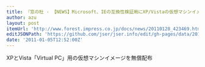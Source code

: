 ```yaml
---
title: 『窓の杜 - 【NEWS】Microsoft、IEの互換性検証用にXP/Vistaの仮想マシンイメージを無償公開』
author: azu
layout: post
itemUrl: 'http://www.forest.impress.co.jp/docs/news/20110128_423469.html'
editJSONPath: 'https://github.com/jser/jser.info/edit/gh-pages/data/2011/01/index.json'
date: '2011-01-05T12:52:00Z'
---
```

XPとVista「Virtual PC」用の仮想マシンイメージを無償配布
